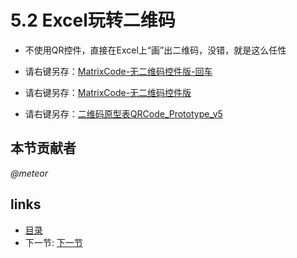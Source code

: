 # 5.2 Excel玩转二维码
* 不使用QR控件，直接在Excel上“画”出二维码，没错，就是这么任性
  
 * 请右键另存：[MatrixCode-无二维码控件版-回车](src/5.2.1.xls)

 * 请右键另存：[MatrixCode-无二维码控件版](src/5.2.2.xls)

 * 请右键另存：[二维码原型表QRCode_Prototype_v5](src/5.2.3.xlsm)

## 本节贡献者
*@meteor*

## links
  * [目录](<preface.md>)
  * 下一节: [下一节](<01.1.md>)
